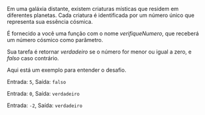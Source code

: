 <Text>Em uma galáxia distante, existem criaturas místicas que residem em
diferentes planetas. Cada criatura é identificada por um número único que
representa sua essência cósmica.</Text>

<Text>É fornecido a você uma função com o nome _verifiqueNumero_, que receberá
um número cósmico como parâmetro.</Text>

<Text>Sua tarefa é retornar _verdadeiro_ se o número for menor ou igual a zero,
e _falso_ caso contrário.</Text>

<Text>Aqui está um exemplo para entender o desafio.</Text>

<Quote title="Exemplo 1">Entrada: `5`, Saída: `falso`</Quote>

<Quote title="Exemplo 2">Entrada: `0`, Saída: `verdadeiro`</Quote>

<Quote title="Exemplo 3">Entrada: `-2`, Saída: `verdadeiro`</Quote>
